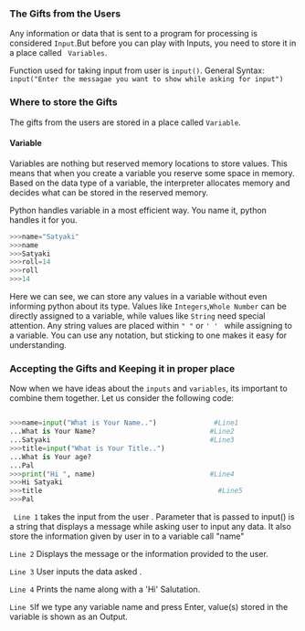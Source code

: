 ### The Gifts from the Users
Any information or data that is sent to a program for processing is considered ` Input `.But before you can play with Inputs, you need to store it in a place called ` Variables`.

Function used for taking input from user is `input()`. General Syntax: `input("Enter the messagae you want to show while asking for input")`
### Where to store the Gifts
The gifts from the users are stored in a place called `Variable`.
#### Variable
 Variables are nothing but reserved memory locations to store values. 
 This means that when you create a variable you reserve some space in memory.
 Based on the data type of a variable, the interpreter allocates memory and decides what can be stored in the reserved memory.
 
 Python handles variable in a most efficient way. You name it, python handles it for you.
 ```python
 >>>name="Satyaki"
 >>>name
 >>>Satyaki
 >>>roll=14
 >>>roll
 >>>14
 ```
 Here we can see, we can store any values in a variable without even informing python about its type.
 Values like `Integers`,`Whole Number` can be directly assigned to a variable, while values like `String` need special attention.
 Any string values are placed within `" "` or `' ' ` while assigning to a variable.
 You can use any notation, but sticking to one makes it easy for understanding.
 ### Accepting the Gifts and Keeping it in proper place
 Now when we have ideas about the `inputs` and `variables`, its important to combine them together.
 Let us consider the following code:
 
 ```python
 
 >>>name=input("What is Your Name..")              #Line1
 ...What is Your Name?                            #Line2
 ...Satyaki                                       #Line3
 >>>title=input("What is Your Title..")              
 ...What is Your age?
 ...Pal
 >>>print("Hi ", name)                            #Line4
 >>>Hi Satyaki
 >>>title                                           #Line5
 >>>Pal
 
 ```
 
` Line 1` takes the input from the user .
 Parameter that is passed to input() is a string that displays a message while asking user to input any data.
 It also store the information given by user in to a variable call "name"
 
 `Line 2` Displays the message or the information provided to the user.
 
 `Line 3` User inputs the data asked .
 
 `Line 4` Prints the name along with a 'Hi' Salutation.
 
 `Line 5`If we type any variable name and press Enter, value(s) stored in the variable is shown as an Output. 
 
 
 
 
 
 
 
 
 
 
 

